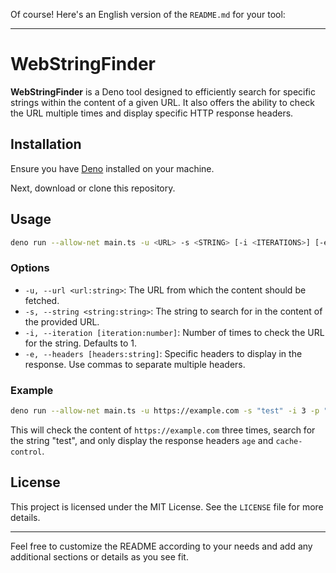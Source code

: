 Of course! Here's an English version of the `README.md` for your tool:

---

# WebStringFinder

**WebStringFinder** is a Deno tool designed to efficiently search for specific strings within the content of a given URL. It also offers the ability to check the URL multiple times and display specific HTTP response headers.

## Installation

Ensure you have [Deno](https://deno.land/) installed on your machine.

Next, download or clone this repository.

## Usage

```bash
deno run --allow-net main.ts -u <URL> -s <STRING> [-i <ITERATIONS>] [-e <HEADERS>]
```

### Options

- `-u, --url <url:string>`: The URL from which the content should be fetched.
- `-s, --string <string:string>`: The string to search for in the content of the provided URL.
- `-i, --iteration [iteration:number]`: Number of times to check the URL for the string. Defaults to 1.
- `-e, --headers [headers:string]`: Specific headers to display in the response. Use commas to separate multiple headers.

### Example

```bash
deno run --allow-net main.ts -u https://example.com -s "test" -i 3 -p "age,cache-control"
```

This will check the content of `https://example.com` three times, search for the string "test", and only display the response headers `age` and `cache-control`.

## License

This project is licensed under the MIT License. See the `LICENSE` file for more details.

---

Feel free to customize the README according to your needs and add any additional sections or details as you see fit.